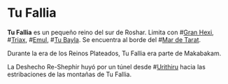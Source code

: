 # Tu Fallia

**Tu Fallia** es un pequeño reino del sur de Roshar. Limita con #[Gran Hexi](locations/greater-hexi), #[Triax](locations/triax), #[Emul](locations/emul),  #[Tu Bayla](locations/tu-bayla). Se encuentra al borde del #[Mar de Tarat](locations/tarat-sea).

Durante la era de los Reinos Plateados, Tu Fallia era parte de Makabakam.

La Deshecho Re-Shephir huyó por un túnel desde #[Urithiru](locations/urithiru) hacia las estribaciones de las montañas de Tu Fallia.
